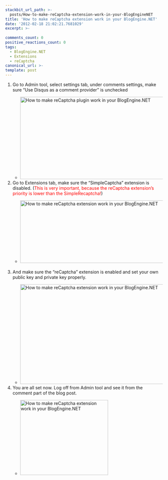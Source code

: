 ```yaml
---
stackbit_url_path: >-
  posts/How-to-make-reCaptcha-extension-work-in-your-BlogEngineNET
title: 'How to make reCaptcha extension work in your BlogEngine.NET'
date: '2012-02-18 21:02:21.7681029'
excerpt: >-
  
comments_count: 0
positive_reactions_count: 0
tags: 
  - BlogEngine.NET
  - Extensions
  - reCaptcha
canonical_url: >-
template: post
---
```

<ol>   <li>Go to Admin tool, select settings tab, under comments settings, make sure “Use Disqus as a comment provider” is unchecked</li>    <ul>     <li><a href="http://www.zizhujy.com/blog/image.axd?picture=image_465.png"><img style="border-bottom: 0px; border-left: 0px; display: inline; border-top: 0px; border-right: 0px" title="How to make reCaptcha plugin work in your BlogEngine.NET" border="0" alt="How to make reCaptcha plugin work in your BlogEngine.NET" src="http://www.zizhujy.com/blog/image.axd?picture=image_thumb_195.png" width="718" height="263" /></a> </li>   </ul>    <li>Go to Extensions tab, make sure the “SimpleCaptcha” extension is disabled. (<font color="#ff0000">This is very important, because the reCaptcha extension’s priority is lower than the SimpleRecaptcha!</font>)</li>    <ul>     <li><a href="http://www.zizhujy.com/blog/image.axd?picture=image_466.png"><img style="border-bottom: 0px; border-left: 0px; display: inline; border-top: 0px; border-right: 0px" title="How to make reCaptcha extension work in your BlogEngine.NET" border="0" alt="How to make reCaptcha extension work in your BlogEngine.NET" src="http://www.zizhujy.com/blog/image.axd?picture=image_thumb_196.png" width="494" height="200" /></a>&#160;</li>   </ul>    <li>And make sure the “reCaptcha” extension is enabled and set your own public key and private key properly.</li>    <ul>     <li><a href="http://www.zizhujy.com/blog/image.axd?picture=image_467.png"><img style="border-bottom: 0px; border-left: 0px; display: inline; border-top: 0px; border-right: 0px" title="How to make reCaptcha extension work in your BlogEngine.NET" border="0" alt="How to make reCaptcha extension work in your BlogEngine.NET" src="http://www.zizhujy.com/blog/image.axd?picture=image_thumb_197.png" width="640" height="319" /></a> </li>   </ul>    <li>You are all set now. Log off from Admin tool and see it from the comment part of the blog post.</li>    <ul>     <li><a href="http://www.zizhujy.com/blog/image.axd?picture=image_468.png"><img style="border-bottom: 0px; border-left: 0px; display: inline; border-top: 0px; border-right: 0px" title="How to make reCaptcha extension work in your BlogEngine.NET" border="0" alt="How to make reCaptcha extension work in your BlogEngine.NET" src="http://www.zizhujy.com/blog/image.axd?picture=image_thumb_198.png" width="281" height="240" /></a> </li>   </ul> </ol>